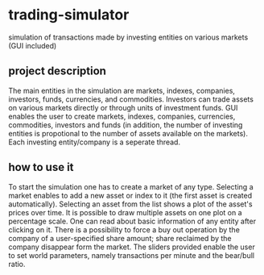 # trading-simulator
simulation of transactions made by investing entities on various markets (GUI included)

## project description
The main entities in the simulation are markets, indexes, companies, investors, funds, currencies, and commodities. Investors can trade assets on various markets directly or
through units of investment funds. GUI enables the user to create markets, indexes, companies, currencies, commodities, investors and funds (in addition, the number of investing entities is propotional to the number of assets available on the markets). Each investing entity/company is a seperate thread.

## how to use it
To start the simulation one has to create a market of any type. Selecting a market enables to add a new asset or index to it (the first asset is created automatically). Selecting an asset from the list shows a plot of the asset's prices over time. It is possible to draw multiple assets on one plot on a percentage scale. One can read about basic information of any entity after clicking on it. There is a possibility to force a buy out operation by the company of a user-specified share amount; share reclaimed by the company disappear form the market. The sliders provided enable the user to set world parameters, namely transactions per minute and the bear/bull ratio.
